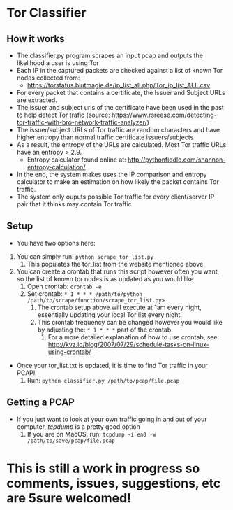 # Tor Classifier

## How it works
* The classifier.py program scrapes an input pcap and outputs the likelihood a user is using Tor
* Each IP in the captured packets are checked against a list of known Tor nodes collected from: 
	* https://torstatus.blutmagie.de/ip_list_all.php/Tor_ip_list_ALL.csv
* For every packet that contains a certificate, the Issuer and Subject URLs are extracted.
* The issuer and subject urls of the certificate have been used in the past to help detect Tor trafic (source: https://www.rsreese.com/detecting-tor-traffic-with-bro-network-traffic-analyzer/)
* The issuer/subject URLs of Tor traffic are random characters and have higher entropy than normal traffic certificate issuers/subjects
* As a result, the entropy of the URLs are calculated.  Most Tor traffic URLs have an entropy > 2.9.
	* Entropy calculator found online at: http://pythonfiddle.com/shannon-entropy-calculation/
* In the end, the system makes uses the IP comparison and entropy calculator to make an estimation on how likely the packet contains Tor traffic.
* The system only ouputs possible Tor traffic for every client/server IP pair that it thinks may contain Tor traffic

## Setup
* You have two options here:
1. You can simply run: `python scrape_tor_list.py`
	1. This populates the tor_list from the website mentioned above
1. You can create a crontab that runs this script however often you want, so the list of known tor nodes is as updated as you would like
	1. Open crontab: `crontab -e`
	1. Set crontab: `* 1 * * * /path/to/python /path/to/scrape/function/scrape_tor_list.py>`
		1. The crontab setup above will execute at 1am every night, essentially updating your local Tor list every night.
		1. This crontab frequency can be changed however you would like by adjusting the: `* 1 * * *` part of the crontab
			1. For a more detailed explanation of how to use crontab, see: http://kvz.io/blog/2007/07/29/schedule-tasks-on-linux-using-crontab/
* Once your tor_list.txt is updated, it is time to find Tor traffic in your PCAP!
	1. Run: `python classifier.py /path/to/pcap/file.pcap`

## Getting a PCAP
* If you just want to look at your own traffic going in and out of your computer, _tcpdump_ is a pretty good option
	1. If you are on MacOS, run: `tcpdump -i en0 -w /path/to/save/pcap/file.pcap`

# This is still a work in progress so comments, issues, suggestions, etc are 5sure welcomed!